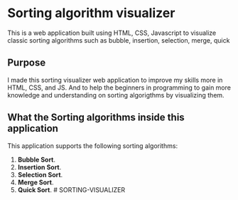 # Sorting algorithm visualizer

This is a web application built using HTML, CSS, Javascript to visualize classic sorting algorithms such as bubble, insertion, selection, merge, quick 

## Purpose

I made this sorting visualizer web application to improve my skills more in
HTML, CSS, and JS. And to help the beginners in programming to gain more knowledge and understanding on sorting algorigthms by visualizing them.

## What the Sorting algorithms inside this application

This application supports the following sorting algorithms:

1. **Bubble Sort**.
2. **Insertion Sort**.
3. **Selection Sort**.
4. **Merge Sort**.
5. **Quick Sort**.
#   S O R T I N G - V I S U A L I Z E R  
 